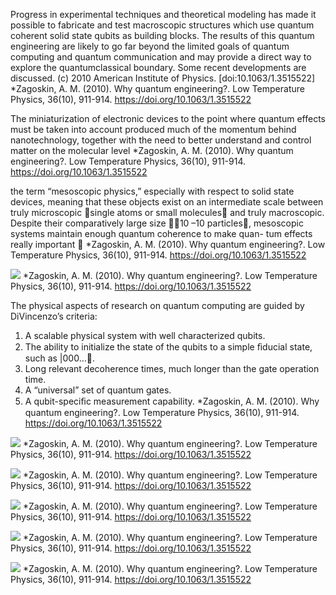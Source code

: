Progress in experimental techniques and theoretical modeling has made it possible to fabricate and test macroscopic structures which use quantum coherent solid state qubits as building blocks. The results of this quantum engineering are likely to go far beyond the limited goals of quantum computing and quantum communication and may provide a direct way to explore the quantumclassical boundary. Some recent developments are discussed. (c) 2010 American Institute of Physics. [doi:10.1063/1.3515522]
*Zagoskin, A. M. (2010). Why quantum engineering?. Low Temperature Physics, 36(10), 911-914. https://doi.org/10.1063/1.3515522

The miniaturization of electronic devices to the point where quantum effects must be taken into account produced much of the momentum behind nanotechnology, together with the need to better understand and control matter on the molecular level 
*Zagoskin, A. M. (2010). Why quantum engineering?. Low Temperature Physics, 36(10), 911-914. https://doi.org/10.1063/1.3515522

the term “mesoscopic physics,” especially with respect to solid state devices, meaning that these objects exist on an intermediate scale between truly microscopic single atoms or small molecules and truly macroscopic. Despite their comparatively large size 10 –10 particles, mesoscopic systems maintain enough quantum coherence to make quan- tum effects really important 
*Zagoskin, A. M. (2010). Why quantum engineering?. Low Temperature Physics, 36(10), 911-914. https://doi.org/10.1063/1.3515522

![](https://cdn.mathpix.com/snip/images/MsN40m3uHt76sEOeVDmnJRq2cz5Ce-vEQnI0gN4CtWg.original.fullsize.png)
*Zagoskin, A. M. (2010). Why quantum engineering?. Low Temperature Physics, 36(10), 911-914. https://doi.org/10.1063/1.3515522

The physical aspects of research on quantum computing are guided by DiVincenzo’s criteria:
1. A scalable physical system with well characterized qubits.
2. The ability to initialize the state of the qubits to a simple ﬁducial state, such as |000….
3. Long relevant decoherence times, much longer than the gate operation time.
4. A “universal” set of quantum gates.
5. A qubit-speciﬁc measurement capability.
   *Zagoskin, A. M. (2010). Why quantum engineering?. Low Temperature Physics, 36(10), 911-914. https://doi.org/10.1063/1.3515522

![](https://cdn.mathpix.com/snip/images/BIc98BGgF_MO6ScGByXofm7tPcTQIKcByUFID5WsulA.original.fullsize.png)
*Zagoskin, A. M. (2010). Why quantum engineering?. Low Temperature Physics, 36(10), 911-914. https://doi.org/10.1063/1.3515522

![](https://cdn.mathpix.com/snip/images/NG0vHCHlgNPJ9bwlqJ8oOtLyCfzs7vZ9UOzXZG33ZnU.original.fullsize.png)
*Zagoskin, A. M. (2010). Why quantum engineering?. Low Temperature Physics, 36(10), 911-914. https://doi.org/10.1063/1.3515522


![](https://cdn.mathpix.com/snip/images/Yv8Orq5ynRZgnsWN6pNAEAFdOtPD-T_mcf8MzgLkSm8.original.fullsize.png)
*Zagoskin, A. M. (2010). Why quantum engineering?. Low Temperature Physics, 36(10), 911-914. https://doi.org/10.1063/1.3515522


![](https://cdn.mathpix.com/snip/images/hgxOzw6P9qNBiLZgXxVsGCGpF4F0d0ReAbhTxHqWncQ.original.fullsize.png)
*Zagoskin, A. M. (2010). Why quantum engineering?. Low Temperature Physics, 36(10), 911-914. https://doi.org/10.1063/1.3515522


![](https://cdn.mathpix.com/snip/images/KZ7cu3oV7l43yB_kBFhiaxZJ763xP5FfkCV-far69vk.original.fullsize.png)
*Zagoskin, A. M. (2010). Why quantum engineering?. Low Temperature Physics, 36(10), 911-914. https://doi.org/10.1063/1.3515522

